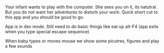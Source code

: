 Your infant wants to play with the computer. She sees you on it, its natutral. But you do not want her adventures to disturb your work. Quick short cut to this app and you should be good to go.

App is in dev mode. Still need to do basic things like eat up alt-F4 (app exits when you type special escape sequence)

When baby types or moves mouse we show some picutres, figures and play a few sounds